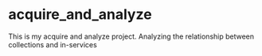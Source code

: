 # acquire_and_analyze
This is my acquire and analyze project.  Analyzing the relationship between collections and in-services
